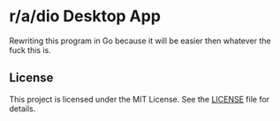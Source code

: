 # r/a/dio Desktop App

Rewriting this program in Go because it will be easier then whatever the fuck this is.

## License

This project is licensed under the MIT License. See the [LICENSE](LICENSE) file for details.